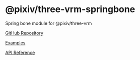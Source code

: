 # @pixiv/three-vrm-springbone

Spring bone module for @pixiv/three-vrm

[GitHub Repository](https://github.com/pixiv/three-vrm/tree/dev/packages/three-vrm-springbone)

[Examples](https://pixiv.github.io/three-vrm/packages/three-vrm-springbone/examples)

[API Reference](https://pixiv.github.io/three-vrm/docs/modules/three-vrm-springbone)
